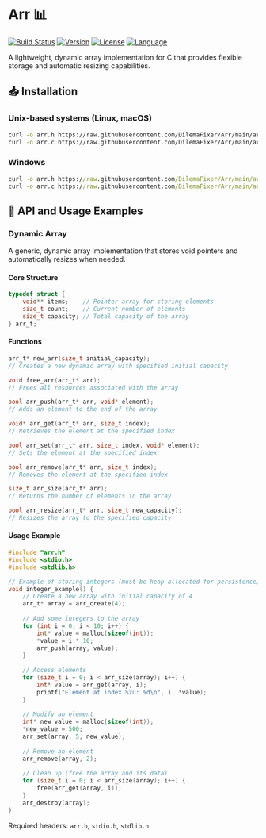 # Arr 📊

[![Build Status](https://img.shields.io/badge/build-passing-brightgreen)](https://github.com/DilemaFixer/Arr)
[![Version](https://img.shields.io/badge/version-1.0.0-blue)](https://github.com/DilemaFixer/Arr/releases)
[![License](https://img.shields.io/badge/license-MIT-green)](https://github.com/DilemaFixer/Arr/blob/main/LICENSE)
[![Language](https://img.shields.io/badge/language-C-orange)](https://github.com/DilemaFixer/Arr)

A lightweight, dynamic array implementation for C that provides flexible storage and automatic resizing capabilities.

## 📥 Installation

### Unix-based systems (Linux, macOS)
```bash
curl -o arr.h https://raw.githubusercontent.com/DilemaFixer/Arr/main/arr.h
curl -o arr.c https://raw.githubusercontent.com/DilemaFixer/Arr/main/arr.c
```

### Windows
```cmd
curl -o arr.h https://raw.githubusercontent.com/DilemaFixer/Arr/main/arr.h
curl -o arr.c https://raw.githubusercontent.com/DilemaFixer/Arr/main/arr.c
```

## 🔧 API and Usage Examples

### Dynamic Array

A generic, dynamic array implementation that stores void pointers and automatically resizes when needed.

#### Core Structure
```c
typedef struct {
    void** items;    // Pointer array for storing elements
    size_t count;    // Current number of elements
    size_t capacity; // Total capacity of the array
} arr_t;
```

#### Functions
```c
arr_t* new_arr(size_t initial_capacity);
// Creates a new dynamic array with specified initial capacity

void free_arr(arr_t* arr);
// Frees all resources associated with the array

bool arr_push(arr_t* arr, void* element);
// Adds an element to the end of the array

void* arr_get(arr_t* arr, size_t index);
// Retrieves the element at the specified index

bool arr_set(arr_t* arr, size_t index, void* element);
// Sets the element at the specified index

bool arr_remove(arr_t* arr, size_t index);
// Removes the element at the specified index

size_t arr_size(arr_t* arr);
// Returns the number of elements in the array

bool arr_resize(arr_t* arr, size_t new_capacity);
// Resizes the array to the specified capacity
```

#### Usage Example
```c
#include "arr.h"
#include <stdio.h>
#include <stdlib.h>

// Example of storing integers (must be heap-allocated for persistence)
void integer_example() {
    // Create a new array with initial capacity of 4
    arr_t* array = arr_create(4);
    
    // Add some integers to the array
    for (int i = 0; i < 10; i++) {
        int* value = malloc(sizeof(int));
        *value = i * 10;
        arr_push(array, value);
    }
    
    // Access elements
    for (size_t i = 0; i < arr_size(array); i++) {
        int* value = arr_get(array, i);
        printf("Element at index %zu: %d\n", i, *value);
    }
    
    // Modify an element
    int* new_value = malloc(sizeof(int));
    *new_value = 500;
    arr_set(array, 5, new_value);
    
    // Remove an element
    arr_remove(array, 2);
    
    // Clean up (free the array and its data)
    for (size_t i = 0; i < arr_size(array); i++) {
        free(arr_get(array, i));
    }
    arr_destroy(array);
}
```

Required headers: `arr.h`, `stdio.h`, `stdlib.h`
